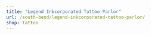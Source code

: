 ```yaml
---
title: "Legend Inkcorporated Tattoo Parlor"
url: /south-bend/legend-inkcorporated-tattoo-parlor/
shop: tattoo
---
```

